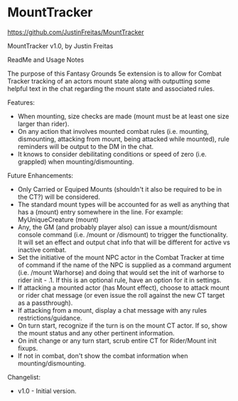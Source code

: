 # MountTracker

https://github.com/JustinFreitas/MountTracker

MountTracker v1.0, by Justin Freitas

ReadMe and Usage Notes

The purpose of this Fantasy Grounds 5e extension is to allow for Combat Tracker tracking of an actors mount state along with outputting some helpful text in the chat regarding the mount state and associated rules.

Features:
- When mounting, size checks are made (mount must be at least one size larger than rider).
- On any action that involves mounted combat rules (i.e. mounting, dismounting, attacking from mount, being attacked while mounted), rule reminders will be output to the DM in the chat.
- It knows to consider debilitating conditions or speed of zero (i.e. grappled) when mounting/dismounting.

Future Enhancements:
- Only Carried or Equiped Mounts (shouldn't it also be required to be in the CT?) will be considered.
- The standard mount types will be accounted for as well as anything that has a (mount) entry somewhere in the line.  For example:  MyUniqueCreature (mount)
- Any, the GM (and probably player also) can issue a mount/dismount console command (i.e. /mount or /dismount) to trigger the functionality.  It will set an effect and output chat info that will be different for active vs inactive combat.
- Set the initiative of the mount NPC actor in the Combat Tracker at time of command if the name of the NPC is supplied as a command argument (i.e. /mount Warhorse) and doing that would set the init of warhorse to rider init - .1.  If this is an optional rule, have an option for it in settings.
- If attacking a mounted actor (has Mount effect), choose to attack mount or rider chat message (or even issue the roll against the new CT target as a passthrough).
- If attacking from a mount, display a chat message with any rules restrictions/guidance.
- On turn start, recognize if the turn is on the mount CT actor.  If so, show the mount status and any other pertinent information.
- On init change or any turn start, scrub entire CT for Rider/Mount init fixups.
- If not in combat, don't show the combat information when mounting/dismounting.

Changelist:
- v1.0 - Initial version.
